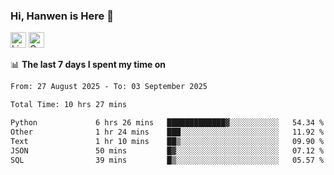### Hi, Hanwen is Here 👋
<p>
	<a href="https://www.linkedin.com/in/liu-hanwen/"><img src="https://img.shields.io/badge/@hanwen-0A66C2?style=flat&logo=LinkedIn&logoColor=white" alt="Linkedin"  height="25px"/></a> 
	<a href="https://scholar.google.com/citations?user=HDF0su0AAAAJ"><img src="https://img.shields.io/badge/scholar-4385FE.svg?&style=plastic&logo=google-scholar&logoColor=white" alt="Google Scholar" height="25px"> </a>
</p>

📊 **The last 7 days I spent my time on** 
<!--START_SECTION:waka-->

```txt
From: 27 August 2025 - To: 03 September 2025

Total Time: 10 hrs 27 mins

Python             6 hrs 26 mins   █████████████▓░░░░░░░░░░░   54.34 %
Other              1 hr 24 mins    ███░░░░░░░░░░░░░░░░░░░░░░   11.92 %
Text               1 hr 10 mins    ██▒░░░░░░░░░░░░░░░░░░░░░░   09.90 %
JSON               50 mins         █▓░░░░░░░░░░░░░░░░░░░░░░░   07.12 %
SQL                39 mins         █▒░░░░░░░░░░░░░░░░░░░░░░░   05.57 %
```

<!--END_SECTION:waka-->


<!--
**david990917/david990917** is a ✨ _special_ ✨ repository because its `README.md` (this file) appears on your GitHub profile.

Here are some ideas to get you started:

- 🔭 I’m currently working on ...
- 🌱 I’m currently learning ...
- 👯 I’m looking to collaborate on ...
- 🤔 I’m looking for help with ...
- 💬 Ask me about ...
- 📫 How to reach me: ...
- 😄 Pronouns: ...
- ⚡ Fun fact: ...
-->
